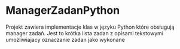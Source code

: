 # ManagerZadanPython
Projekt zawiera implementacje klas w języku Python które obsługują manager zadań. Jest to krótka lista zadan z opisami tekstowymi umożliwiajacy oznaczanie zadan jako wykonane
